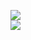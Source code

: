 [![](https://img.shields.io/badge/Made%20With-Github%20Spray-lightgrey.svg?style=for-the-badge&logo=github)](https://github.com/Annihil/github-spray#5585)  
[![](https://i.imgur.com/2DrTn0Z.gif)](https://github.com/Annihil/github-spray)